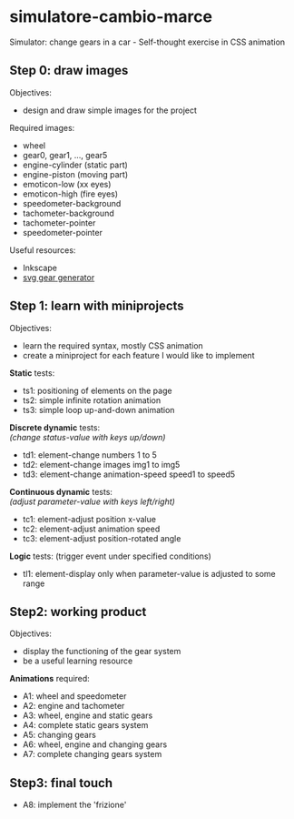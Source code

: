 # simulatore-cambio-marce
Simulator: change gears in a car - Self-thought exercise in CSS animation

## Step 0: draw images

Objectives:
- design and draw simple images for the project

Required images:
- wheel
- gear0, gear1, ..., gear5
- engine-cylinder (static part)
- engine-piston (moving part)
- emoticon-low (xx eyes)
- emoticon-high (fire eyes)
- speedometer-background
- tachometer-background
- tachometer-pointer
- speedometer-pointer

Useful resources:
- Inkscape
- [svg gear generator](https://evolventdesign.com/pages/spur-gear-generator) 

## Step 1: learn with miniprojects

Objectives: 
- learn the required syntax, mostly CSS animation
- create a miniproject for each feature I would like to implement

**Static** tests:
- ts1: positioning of elements on the page
- ts2: simple infinite rotation animation
- ts3: simple loop up-and-down animation

**Discrete dynamic** tests: \
*(change status-value with keys up/down)*
- td1: element-change numbers 1 to 5
- td2: element-change images img1 to img5
- td3: element-change animation-speed speed1 to speed5

**Continuous dynamic** tests: \
 *(adjust parameter-value with keys left/right)*
- tc1: element-adjust position x-value
- tc2: element-adjust animation speed
- tc3: element-adjust position-rotated angle

**Logic** tests: (trigger event under specified conditions)
- tl1: element-display only when parameter-value is adjusted to some range

## Step2: working product

Objectives: 
- display the functioning of the gear system
- be a useful learning resource

**Animations** required:
- A1: wheel and speedometer
- A2: engine and tachometer
- A3: wheel, engine and static gears
- A4: complete static gears system
- A5: changing gears
- A6: wheel, engine and changing gears
- A7: complete changing gears system

## Step3: final touch

- A8: implement the 'frizione'